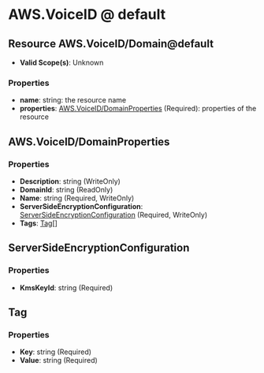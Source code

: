 # AWS.VoiceID @ default

## Resource AWS.VoiceID/Domain@default
* **Valid Scope(s)**: Unknown
### Properties
* **name**: string: the resource name
* **properties**: [AWS.VoiceID/DomainProperties](#awsvoiceiddomainproperties) (Required): properties of the resource

## AWS.VoiceID/DomainProperties
### Properties
* **Description**: string (WriteOnly)
* **DomainId**: string (ReadOnly)
* **Name**: string (Required, WriteOnly)
* **ServerSideEncryptionConfiguration**: [ServerSideEncryptionConfiguration](#serversideencryptionconfiguration) (Required, WriteOnly)
* **Tags**: [Tag](#tag)[]

## ServerSideEncryptionConfiguration
### Properties
* **KmsKeyId**: string (Required)

## Tag
### Properties
* **Key**: string (Required)
* **Value**: string (Required)

